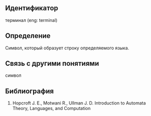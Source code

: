 ## Идентификатор

терминал (eng: terminal)

## Определение

Символ, который образует строку определяемого языка.

## Связь с другими понятиями

символ

## Библиография

1. Hopcroft J. E., Motwani R., Ullman J. D. Introduction to Automata Theory, Languages, and Computation
